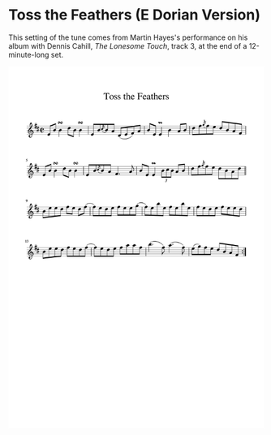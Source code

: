 # Toss the Feathers (E Dorian Version)

This setting of the tune comes from Martin Hayes's performance on his album with Dennis Cahill, _The Lonesome Touch_, track 3, at the end of a 12-minute-long set.

![Toss the Feathers](Toss_the_Feathers_1-1.png)